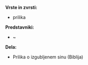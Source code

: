 **Vrste in zvrsti:**
- prilika

**Predstavniki:**
- ~

**Dela:**
- Prilika o izgubljenem sinu (Biblija)
